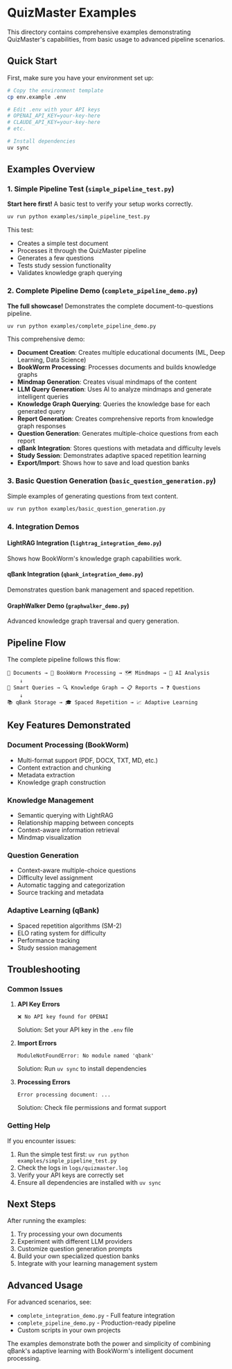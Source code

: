 # QuizMaster Examples

This directory contains comprehensive examples demonstrating QuizMaster's capabilities, from basic usage to advanced pipeline scenarios.

## Quick Start

First, make sure you have your environment set up:

```bash
# Copy the environment template
cp env.example .env

# Edit .env with your API keys
# OPENAI_API_KEY=your-key-here
# CLAUDE_API_KEY=your-key-here
# etc.

# Install dependencies
uv sync
```

## Examples Overview

### 1. Simple Pipeline Test (`simple_pipeline_test.py`)
**Start here first!** A basic test to verify your setup works correctly.

```bash
uv run python examples/simple_pipeline_test.py
```

This test:
- Creates a simple test document
- Processes it through the QuizMaster pipeline
- Generates a few questions
- Tests study session functionality
- Validates knowledge graph querying

### 2. Complete Pipeline Demo (`complete_pipeline_demo.py`)
**The full showcase!** Demonstrates the complete document-to-questions pipeline.

```bash
uv run python examples/complete_pipeline_demo.py
```

This comprehensive demo:
- **Document Creation**: Creates multiple educational documents (ML, Deep Learning, Data Science)
- **BookWorm Processing**: Processes documents and builds knowledge graphs
- **Mindmap Generation**: Creates visual mindmaps of the content
- **LLM Query Generation**: Uses AI to analyze mindmaps and generate intelligent queries
- **Knowledge Graph Querying**: Queries the knowledge base for each generated query
- **Report Generation**: Creates comprehensive reports from knowledge graph responses
- **Question Generation**: Generates multiple-choice questions from each report
- **qBank Integration**: Stores questions with metadata and difficulty levels
- **Study Session**: Demonstrates adaptive spaced repetition learning
- **Export/Import**: Shows how to save and load question banks

### 3. Basic Question Generation (`basic_question_generation.py`)
Simple examples of generating questions from text content.

```bash
uv run python examples/basic_question_generation.py
```

### 4. Integration Demos

#### LightRAG Integration (`lightrag_integration_demo.py`)
Shows how BookWorm's knowledge graph capabilities work.

#### qBank Integration (`qbank_integration_demo.py`)
Demonstrates question bank management and spaced repetition.

#### GraphWalker Demo (`graphwalker_demo.py`)
Advanced knowledge graph traversal and query generation.

## Pipeline Flow

The complete pipeline follows this flow:

```
📄 Documents → 🔄 BookWorm Processing → 🗺️ Mindmaps → 🧠 AI Analysis
    ↓
🎯 Smart Queries → 🔍 Knowledge Graph → 📋 Reports → ❓ Questions
    ↓
📚 qBank Storage → 🎓 Spaced Repetition → 📈 Adaptive Learning
```

## Key Features Demonstrated

### Document Processing (BookWorm)
- Multi-format support (PDF, DOCX, TXT, MD, etc.)
- Content extraction and chunking
- Metadata extraction
- Knowledge graph construction

### Knowledge Management
- Semantic querying with LightRAG
- Relationship mapping between concepts
- Context-aware information retrieval
- Mindmap visualization

### Question Generation
- Context-aware multiple-choice questions
- Difficulty level assignment
- Automatic tagging and categorization
- Source tracking and metadata

### Adaptive Learning (qBank)
- Spaced repetition algorithms (SM-2)
- ELO rating system for difficulty
- Performance tracking
- Study session management

## Troubleshooting

### Common Issues

1. **API Key Errors**
   ```
   ❌ No API key found for OPENAI
   ```
   Solution: Set your API key in the `.env` file

2. **Import Errors**
   ```
   ModuleNotFoundError: No module named 'qbank'
   ```
   Solution: Run `uv sync` to install dependencies

3. **Processing Errors**
   ```
   Error processing document: ...
   ```
   Solution: Check file permissions and format support

### Getting Help

If you encounter issues:

1. Run the simple test first: `uv run python examples/simple_pipeline_test.py`
2. Check the logs in `logs/quizmaster.log`
3. Verify your API keys are correctly set
4. Ensure all dependencies are installed with `uv sync`

## Next Steps

After running the examples:

1. Try processing your own documents
2. Experiment with different LLM providers
3. Customize question generation prompts
4. Build your own specialized question banks
5. Integrate with your learning management system

## Advanced Usage

For advanced scenarios, see:
- `complete_integration_demo.py` - Full feature integration
- `complete_pipeline_demo.py` - Production-ready pipeline
- Custom scripts in your own projects

The examples demonstrate both the power and simplicity of combining qBank's adaptive learning with BookWorm's intelligent document processing.

